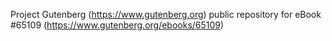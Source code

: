 Project Gutenberg (https://www.gutenberg.org) public repository for
eBook #65109 (https://www.gutenberg.org/ebooks/65109)
